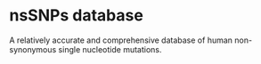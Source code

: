 # nsSNPs database
A  relatively accurate and comprehensive database of human non-synonymous single nucleotide mutations.
